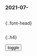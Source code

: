 ### 2021-07-　

```note
```

{:.font-head}

```tip
```

{:.h4}

<div id="dv1">
</div>
<button onclick="toggleb()">toggle</button>
<pre id="pr2" style="display: none">
<!-- 🍅<br>　<hr>🍑 -->

How to add a new line in textarea element?
https://stackoverflow.com/questions/8627902/how-to-add-a-new-line-in-textarea-element

&#13;&#10;

<br>

\n

Creating a textarea with auto-resize
https://stackoverflow.com/questions/454202/creating-a-textarea-with-auto-resize

为什么div里面\n不能起到换行作用呢？
https://www.zhihu.com/question/273749104

white-space: 'pre-wrap'

使pre的内容自动换行
https://www.html.cn/archives/2422

CSS 属性篇(八)：word-wrap、word-break、white-space属性
https://juejin.cn/post/6844903798792519694

Javascript: Convert textarea into an array
https://stackoverflow.com/questions/2299604/javascript-convert-textarea-into-an-array

var textArea = document.getElementById("textAreaId");
var arrayFromTextArea = textArea.value.split(String.fromCharCode(10));

<!-- 🍅<br>　<hr>🍑 -->
</pre>

<script src="https://cdn.jsdelivr.net/npm/jquery@3.5.1/dist/jquery.min.js"></script>

<link rel="stylesheet" href="https://cdn.jsdelivr.net/gh/fancyapps/fancybox@3.5.7/dist/jquery.fancybox.min.css" />
<script src="https://cdn.jsdelivr.net/gh/fancyapps/fancybox@3.5.7/dist/jquery.fancybox.min.js"></script>

<script type="text/javascript">

setTimeout(function(){
  dv1.innerHTML = parseURL(pr2.innerHTML);
},0);

var __urlRegex = /(\b(https?|ftp|file):\/\/[-A-Z0-9+&@#\/%?=~_|!:,.;]*[-A-Z0-9+&@#\/%=~_|])/ig;
var __imgRegex = /\.(?:jpe?g|gif|png)$/i;

function parseURL($string){

    var exp = __urlRegex;
    return $string.replace(exp,function(match){
            __imgRegex.lastIndex=0;
            if(__imgRegex.test(match)){
                return '<a data-fancybox="gallery" href="' + match.replace("/p=700", "")
                 + '"><img src="' + match.replace("/p=700", "")+'" width="64"></a>';
            }
            else{
                return '<br><a href="' + match + '" target="_blank">' + match + '</a><br><br>';
            }
        }
    );
}

function toggleb() {
  var x = document.getElementById("pr2");
  if (x.style.display === "none") {
    x.style.display = "";
  } else {
    x.style.display = "none";
  }
}

</script>
